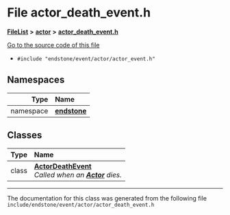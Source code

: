 

# File actor\_death\_event.h



[**FileList**](files.md) **>** [**actor**](dir_621c26b5fd4198aba66e7e31570ce44a.md) **>** [**actor\_death\_event.h**](actor__death__event_8h.md)

[Go to the source code of this file](actor__death__event_8h_source.md)



* `#include "endstone/event/actor/actor_event.h"`













## Namespaces

| Type | Name |
| ---: | :--- |
| namespace | [**endstone**](namespaceendstone.md) <br> |


## Classes

| Type | Name |
| ---: | :--- |
| class | [**ActorDeathEvent**](classendstone_1_1ActorDeathEvent.md) <br>_Called when an_ [_**Actor**_](classendstone_1_1Actor.md) _dies._ |



















































------------------------------
The documentation for this class was generated from the following file `include/endstone/event/actor/actor_death_event.h`

